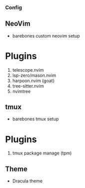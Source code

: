### Config

## NeoVim

- barebones custom neovim setup

# Plugins

1. telescope.nvim 
2. lsp-zero/mason.nvim 
3. harpoon.nvim (goat)
4. tree-sitter.nvim
5. nvimtree

## tmux

- barebones tmux setup

# Plugins

1. tmux package manage (tpm) 

## Theme 

- Dracula theme
